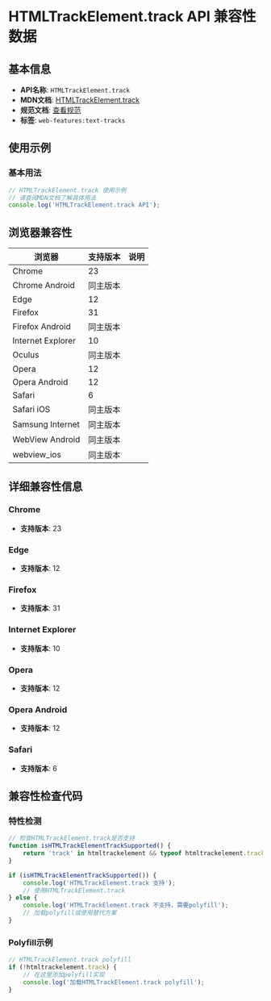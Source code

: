 # HTMLTrackElement.track API 兼容性数据

## 基本信息

- **API名称**: `HTMLTrackElement.track`
- **MDN文档**: [HTMLTrackElement.track](https://developer.mozilla.org/docs/Web/API/HTMLTrackElement/track)
- **规范文档**: [查看规范](https://html.spec.whatwg.org/multipage/media.html#dom-track-track-dev)
- **标签**: `web-features:text-tracks`

## 使用示例

### 基本用法

```javascript
// HTMLTrackElement.track 使用示例
// 请查阅MDN文档了解具体用法
console.log('HTMLTrackElement.track API');
```

## 浏览器兼容性

| 浏览器 | 支持版本 | 说明 |
|--------|----------|------|
| Chrome | 23 |  |
| Chrome Android | 同主版本 |  |
| Edge | 12 |  |
| Firefox | 31 |  |
| Firefox Android | 同主版本 |  |
| Internet Explorer | 10 |  |
| Oculus | 同主版本 |  |
| Opera | 12 |  |
| Opera Android | 12 |  |
| Safari | 6 |  |
| Safari iOS | 同主版本 |  |
| Samsung Internet | 同主版本 |  |
| WebView Android | 同主版本 |  |
| webview_ios | 同主版本 |  |

## 详细兼容性信息

### Chrome

- **支持版本**: 23

### Edge

- **支持版本**: 12

### Firefox

- **支持版本**: 31

### Internet Explorer

- **支持版本**: 10

### Opera

- **支持版本**: 12

### Opera Android

- **支持版本**: 12

### Safari

- **支持版本**: 6

## 兼容性检查代码

### 特性检测

```javascript
// 检查HTMLTrackElement.track是否支持
function isHTMLTrackElementTrackSupported() {
    return 'track' in htmltrackelement && typeof htmltrackelement.track === 'function';
}

if (isHTMLTrackElementTrackSupported()) {
    console.log('HTMLTrackElement.track 支持');
    // 使用HTMLTrackElement.track
} else {
    console.log('HTMLTrackElement.track 不支持，需要polyfill');
    // 加载polyfill或使用替代方案
}
```

### Polyfill示例

```javascript
// HTMLTrackElement.track polyfill
if (!htmltrackelement.track) {
    // 在这里添加polyfill实现
    console.log('加载HTMLTrackElement.track polyfill');
}
```

